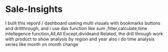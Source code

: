 # Sale-Insights
I built this repord / dashboard useing multi visuals with bookmarks buttons and drillthrough, and i use dax function like sum ,filter,calculate,time intellegence function,All,All Except,divideand Related, the drill through work with product to show analysis by region and year also i do time analysis series like month on month change
